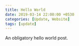 ```yaml
---
title: Hello World
date: 2019-03-14 22:00:00 +0530
categories: [Update, Website]
tags: [update]
---
```


An obligatory hello world post.